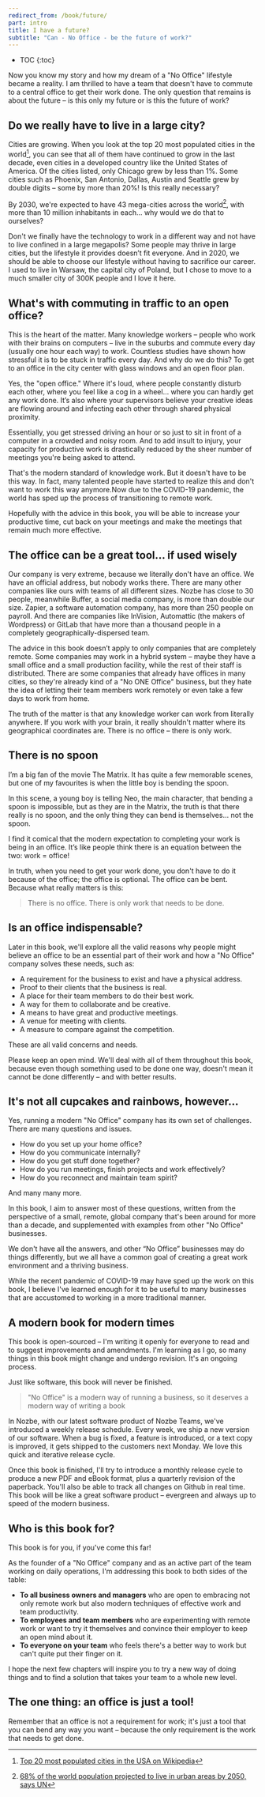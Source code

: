 ```yaml
---
redirect_from: /book/future/
part: intro
title: I have a future?
subtitle: "Can - No Office - be the future of work?"
---
```


* TOC
{:toc}

Now you know my story and how my dream of a "No Office" lifestyle became a reality. I am thrilled to have a team that doesn't have to commute to a central office to get their work done. The only question that remains is about the future – is this only my future or is this the future of work?

## Do we really have to live in a large city?

Cities are growing. When you look at the top 20 most populated cities in the world[^1], you can see that all of them have continued to grow in the last decade, even cities in a developed country like the United States of America. Of the cities listed, only Chicago grew by less than 1%. Some cities such as Phoenix, San Antonio, Dallas, Austin and Seattle grew by double digits – some by more than 20%! Is this really necessary?

By 2030, we're expected to have 43 mega-cities across the world[^2], with more than 10 million inhabitants in each... why would we do that to ourselves?

Don't we finally have the technology to work in a different way and not have to live confined in a large megapolis? Some people may thrive in large cities, but the lifestyle it provides doesn’t fit everyone. And in 2020, we should be able to choose our lifestyle without having to sacrifice our career. I used to live in Warsaw, the capital city of Poland, but I chose to move to a much smaller city of 300K people and I love it here.

## What's with commuting in traffic to an open office?

This is the heart of the matter. Many knowledge workers – people who work with their brains on computers – live in the suburbs and commute every day (usually one hour each way) to work. Countless studies have shown how stressful it is to be stuck in traffic every day. And why do we do this? To get to an office in the city center with glass windows and an open floor plan.

Yes, the "open office." Where it's loud, where people constantly disturb each other, where you feel like a cog in a wheel… where you can hardly get any work done. It’s also where your supervisors believe your creative ideas are flowing around and infecting each other through shared physical proximity.

Essentially, you get stressed driving an hour or so just to sit in front of a computer in a crowded and noisy room. And to add insult to injury, your capacity for productive work is drastically reduced by the sheer number of meetings you're being asked to attend.

That's the modern standard of knowledge work. But it doesn't have to be this way. In fact, many talented people have started to realize this and don't want to work this way anymore.Now due to the COVID-19 pandemic, the world has sped up the process of transitioning to remote work.

Hopefully with the advice in this book, you will be able to increase your productive time, cut back on your meetings and make the meetings that remain much more effective.

## The office can be a great tool… if used wisely

Our company is very extreme, because we literally don't have an office. We have an official address, but nobody works there. There are many other companies like ours with teams of all different sizes. Nozbe has close to 30 people, meanwhile Buffer, a social media company, is more than double our size. Zapier, a software automation company, has more than 250 people on payroll. And there are companies like InVision, Automattic (the makers of Wordpress) or GitLab that have more than a thousand people in a completely geographically-dispersed team.

The advice in this book doesn’t apply to only companies that are completely remote. Some companies may work in a hybrid system – maybe they have a small office and a small production facility, while the rest of their staff is distributed. There are some companies that already have offices in many cities, so they're already kind of a "No ONE Office" business, but they hate the idea of letting their team members work remotely or even take a few days to work from home.

The truth of the matter is that any knowledge worker can work from literally anywhere. If you work with your brain, it really shouldn't matter where its geographical coordinates are. There is no office – there is only work.

## There is no spoon

I’m a big fan of the movie The Matrix. It has quite a few memorable scenes, but one of my favourites is when the little boy is bending the spoon. 

In this scene, a young boy is telling Neo, the main character, that bending a spoon is impossible, but as they are in the Matrix, the truth is that there really is no spoon, and the only thing they can bend is themselves… not the spoon.

I find it comical that the modern expectation to completing your work is being in an office. It’s like people think there is an equation between the two: work = office!

In truth, when you need to get your work done, you don't have to do it because of the office; the office is optional. The office can be bent. Because what really matters is this:

> There is no office. There is only work that needs to be done.

## Is an office indispensable?

Later in this book, we'll explore all the valid reasons why people might believe an office to be an essential part of their work and how a "No Office" company solves these needs, such as:

- A requirement for the business to exist and have a physical address.
- Proof to their clients that the business is real.
- A place for their team members to do their best work.
- A way for them to collaborate and be creative.
- A means to have great and productive meetings.
- A venue for meeting with clients.
- A measure to compare against the competition.

These are all valid concerns and needs.

Please keep an open mind. We'll deal with all of them throughout this book, because even though something used to be done one way, doesn't mean it cannot be done differently – and with better results.

## It's not all cupcakes and rainbows, however…

Yes, running a modern "No Office" company has its own set of challenges. There are many questions and issues.

- How do you set up your home office?
- How do you communicate internally?
- How do you get stuff done together?
- How do you run meetings, finish projects and work effectively?
- How do you reconnect and maintain team spirit?

And many many more.

In this book, I aim to answer most of these questions, written from the perspective of a small, remote, global company that's been around for more than a decade, and supplemented with examples from other "No Office" businesses.

We don't have all the answers, and other “No Office” businesses may do things differently, but we all have a common goal of creating a great work environment and a thriving business.

While the recent pandemic of COVID-19 may have sped up the work on this book, I believe I've learned enough for it to be useful to many businesses that are accustomed to working in a more traditional manner.

## A modern book for modern times

This book is open-sourced – I'm writing it openly for everyone to read and to suggest improvements and amendments. I'm learning as I go, so many things in this book might change and undergo revision. It's an ongoing process.

Just like software, this book will never be finished.

> "No Office" is a modern way of running a business, so it deserves a modern way of writing a book

In Nozbe, with our latest software product of Nozbe Teams, we've introduced a weekly release schedule. Every week, we ship a new version of our software. When a bug is fixed, a feature is introduced, or a text copy is improved, it gets shipped to the customers next Monday. We love this quick and iterative release cycle.

Once this book is finished, I'll try to introduce a monthly release cycle to produce a new PDF and eBook format, plus a quarterly revision of the paperback. You'll also be able to track all changes on Github in real time. This book will be like a great software product – evergreen and always up to speed of the modern business.

## Who is this book for?

This book is for you, if you've come this far!

As the founder of a "No Office" company and as an active part of the team working on daily operations, I'm addressing this book to both sides of the table:

- **To all business owners and managers** who are open to embracing not only remote work but also modern techniques of effective work and team productivity.
- **To employees and team members** who are experimenting with remote work or want to try it themselves and convince their employer to keep an open mind about it.
- **To everyone on your team** who feels there's a better way to work but can't quite put their finger on it. 

I hope the next few chapters will inspire you to try a new way of doing things and to find a solution that takes your team to a whole new level.

## The one thing: an office is just a tool!

Remember that an office is not a requirement for work; it's just a tool that you can bend any way you want – because the only requirement is the work that needs to get done.

[^1]: [Top 20 most populated cities in the USA on Wikipedia](https://en.wikipedia.org/wiki/List_of_United_States_cities_by_population)
[^2]: [68% of the world population projected to live in urban areas by 2050, says UN](https://www.un.org/development/desa/en/news/population/2018-revision-of-world-urbanization-prospects.html)
